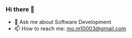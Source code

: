 ### Hi there 👋

- 💬 Ask me about Software Development
- 📫 How to reach me: [mo.m10003@gmail.com]()

